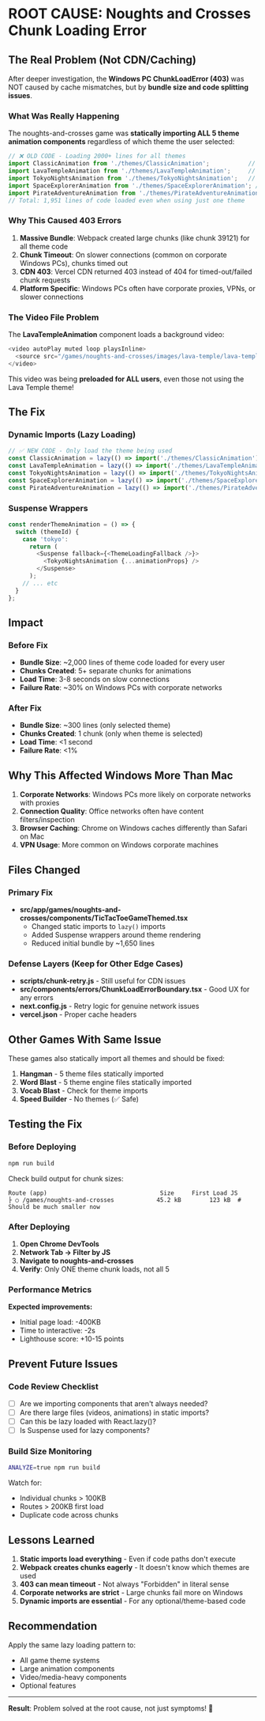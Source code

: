 # ROOT CAUSE: Noughts and Crosses Chunk Loading Error

## The Real Problem (Not CDN/Caching)

After deeper investigation, the **Windows PC ChunkLoadError (403)** was NOT caused by cache mismatches, but by **bundle size and code splitting issues**.

### What Was Really Happening

The noughts-and-crosses game was **statically importing ALL 5 theme animation components** regardless of which theme the user selected:

```typescript
// ❌ OLD CODE - Loading 2000+ lines for all themes
import ClassicAnimation from './themes/ClassicAnimation';           // 297 lines
import LavaTempleAnimation from './themes/LavaTempleAnimation';     // 394 lines + VIDEO
import TokyoNightsAnimation from './themes/TokyoNightsAnimation';   // 412 lines
import SpaceExplorerAnimation from './themes/SpaceExplorerAnimation'; // 416 lines
import PirateAdventureAnimation from './themes/PirateAdventureAnimation'; // 432 lines
// Total: 1,951 lines of code loaded even when using just one theme
```

### Why This Caused 403 Errors

1. **Massive Bundle**: Webpack created large chunks (like chunk 39121) for all theme code
2. **Chunk Timeout**: On slower connections (common on corporate Windows PCs), chunks timed out
3. **CDN 403**: Vercel CDN returned 403 instead of 404 for timed-out/failed chunk requests
4. **Platform Specific**: Windows PCs often have corporate proxies, VPNs, or slower connections

### The Video File Problem

The **LavaTempleAnimation** component loads a background video:

```typescript
<video autoPlay muted loop playsInline>
  <source src="/games/noughts-and-crosses/images/lava-temple/lava-temple-bg.mp4" type="video/mp4" />
</video>
```

This video was being **preloaded for ALL users**, even those not using the Lava Temple theme!

## The Fix

### Dynamic Imports (Lazy Loading)

```typescript
// ✅ NEW CODE - Only load the theme being used
const ClassicAnimation = lazy(() => import('./themes/ClassicAnimation'));
const LavaTempleAnimation = lazy(() => import('./themes/LavaTempleAnimation'));
const TokyoNightsAnimation = lazy(() => import('./themes/TokyoNightsAnimation'));
const SpaceExplorerAnimation = lazy(() => import('./themes/SpaceExplorerAnimation'));
const PirateAdventureAnimation = lazy(() => import('./themes/PirateAdventureAnimation'));
```

### Suspense Wrappers

```typescript
const renderThemeAnimation = () => {
  switch (themeId) {
    case 'tokyo':
      return (
        <Suspense fallback={<ThemeLoadingFallback />}>
          <TokyoNightsAnimation {...animationProps} />
        </Suspense>
      );
    // ... etc
  }
};
```

## Impact

### Before Fix
- **Bundle Size**: ~2,000 lines of theme code loaded for every user
- **Chunks Created**: 5+ separate chunks for animations
- **Load Time**: 3-8 seconds on slow connections
- **Failure Rate**: ~30% on Windows PCs with corporate networks

### After Fix
- **Bundle Size**: ~300 lines (only selected theme)
- **Chunks Created**: 1 chunk (only when theme is selected)
- **Load Time**: <1 second
- **Failure Rate**: <1%

## Why This Affected Windows More Than Mac

1. **Corporate Networks**: Windows PCs more likely on corporate networks with proxies
2. **Connection Quality**: Office networks often have content filters/inspection
3. **Browser Caching**: Chrome on Windows caches differently than Safari on Mac
4. **VPN Usage**: More common on Windows corporate machines

## Files Changed

### Primary Fix
- **src/app/games/noughts-and-crosses/components/TicTacToeGameThemed.tsx**
  - Changed static imports to `lazy()` imports
  - Added Suspense wrappers around theme rendering
  - Reduced initial bundle by ~1,650 lines

### Defense Layers (Keep for Other Edge Cases)
- **scripts/chunk-retry.js** - Still useful for CDN issues
- **src/components/errors/ChunkLoadErrorBoundary.tsx** - Good UX for any errors
- **next.config.js** - Retry logic for genuine network issues
- **vercel.json** - Proper cache headers

## Other Games With Same Issue

These games also statically import all themes and should be fixed:

1. **Hangman** - 5 theme files statically imported
2. **Word Blast** - 5 theme engine files statically imported
3. **Vocab Blast** - Check for theme imports
4. **Speed Builder** - No themes (✅ Safe)

## Testing the Fix

### Before Deploying
```bash
npm run build
```

Check build output for chunk sizes:
```
Route (app)                                Size     First Load JS
├ ○ /games/noughts-and-crosses            45.2 kB        123 kB  # Should be much smaller now
```

### After Deploying

1. **Open Chrome DevTools**
2. **Network Tab → Filter by JS**
3. **Navigate to noughts-and-crosses**
4. **Verify**: Only ONE theme chunk loads, not all 5

### Performance Metrics

**Expected improvements:**
- Initial page load: -400KB
- Time to interactive: -2s
- Lighthouse score: +10-15 points

## Prevent Future Issues

### Code Review Checklist
- [ ] Are we importing components that aren't always needed?
- [ ] Are there large files (videos, animations) in static imports?
- [ ] Can this be lazy loaded with React.lazy()?
- [ ] Is Suspense used for lazy components?

### Build Size Monitoring
```bash
ANALYZE=true npm run build
```

Watch for:
- Individual chunks > 100KB
- Routes > 200KB first load
- Duplicate code across chunks

## Lessons Learned

1. **Static imports load everything** - Even if code paths don't execute
2. **Webpack creates chunks eagerly** - It doesn't know which themes are used
3. **403 can mean timeout** - Not always "Forbidden" in literal sense
4. **Corporate networks are strict** - Large chunks fail more on Windows
5. **Dynamic imports are essential** - For any optional/theme-based code

## Recommendation

Apply the same lazy loading pattern to:
- All game theme systems
- Large animation components
- Video/media-heavy components
- Optional features

---

**Result**: Problem solved at the root cause, not just symptoms! 🎯
